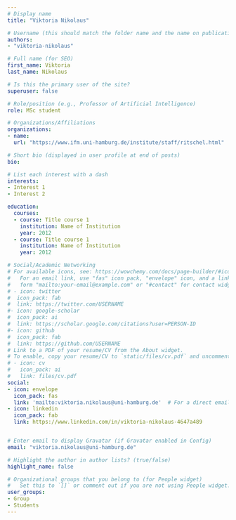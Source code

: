 ```yaml
---
# Display name
title: "Viktoria Nikolaus"

# Username (this should match the folder name and the name on publications)
authors:
- "viktoria-nikolaus"

# Full name (for SEO)
first_name: Viktoria
last_name: Nikolaus

# Is this the primary user of the site?
superuser: false

# Role/position (e.g., Professor of Artificial Intelligence)
role: MSc student

# Organizations/Affiliations
organizations:
- name: 
  url: "https://www.ifm.uni-hamburg.de/institute/staff/ritschel.html"

# Short bio (displayed in user profile at end of posts)
bio: 

# List each interest with a dash
interests:
- Interest 1
- Interest 2

education:
  courses:
  - course: Title course 1
    institution: Name of Institution
    year: 2012
  - course: Title course 1
    institution: Name of Institution
    year: 2012

# Social/Academic Networking
# For available icons, see: https://wowchemy.com/docs/page-builder/#icons
#   For an email link, use "fas" icon pack, "envelope" icon, and a link in the
#   form "mailto:your-email@example.com" or "#contact" for contact widget.
# - icon: twitter
#  icon_pack: fab
#  link: https://twitter.com/USERNAME
#- icon: google-scholar
#  icon_pack: ai
#  link: https://scholar.google.com/citations?user=PERSON-ID
#- icon: github
#  icon_pack: fab
#  link: https://github.com/USERNAME
# Link to a PDF of your resume/CV from the About widget.
# To enable, copy your resume/CV to `static/files/cv.pdf` and uncomment the lines below.
# - icon: cv
#   icon_pack: ai
#   link: files/cv.pdf
social:
- icon: envelope
  icon_pack: fas
  link: 'mailto:viktoria.nikolaus@uni-hamburg.de'  # For a direct email link, use "mailto:test@example.org".
- icon: linkedin
  icon_pack: fab
  link: https://www.linkedin.com/in/viktoria-nikolaus-4647a489


# Enter email to display Gravatar (if Gravatar enabled in Config)
email: "viktoria.nikolaus@uni-hamburg.de"

# Highlight the author in author lists? (true/false)
highlight_name: false

# Organizational groups that you belong to (for People widget)
#   Set this to `[]` or comment out if you are not using People widget.
user_groups:
- Group
- Students
---
```

